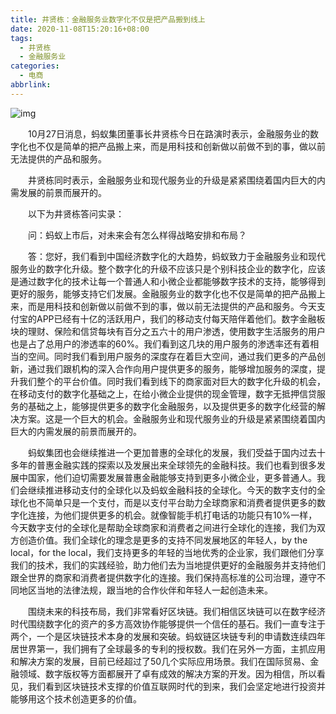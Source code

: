 ```yaml
---
title: 井贤栋：金融服务业数字化不仅是把产品搬到线上
date: 2020-11-08T15:20:16+08:00
tags:
  - 井贤栋
  - 金融服务业
categories:
  - 电商
abbrlink:
---
```


![img](https://cdn.jsdelivr.net/gh/yakeing/Documentation@main/Hexo/images/3939-kcaeqzx4752621.jpg)

　　10月27日消息，蚂蚁集团董事长井贤栋今日在路演时表示，金融服务业的数字化也不仅是简单的把产品搬上来，而是用科技和创新做以前做不到的事，做以前无法提供的产品和服务。

　　井贤栋同时表示，金融服务业和现代服务业的升级是紧紧围绕着国内巨大的内需发展的前景而展开的。

　　以下为井贤栋答问实录：

　　问：蚂蚁上市后，对未来会有怎么样得战略安排和布局？

　　答：您好，我们看到中国经济数字化的大趋势，蚂蚁致力于金融服务业和现代服务业的数字化升级。整个数字化的升级不应该只是个别科技企业的数字化，应该是通过数字化的技术让每一个普通人和小微企业都能够数字技术的支持，能够得到更好的服务，能够支持它们发展。金融服务业的数字化也不仅是简单的把产品搬上来，而是用科技和创新做以前做不到的事，做以前无法提供的产品和服务。今天支付宝的APP已经有十亿的活跃用户，我们的移动支付每天陪伴着他们。数字金融板块的理财、保险和信贷每块有百分之五六十的用户渗透，使用数字生活服务的用户也是占了总用户的渗透率的60%。我们看到这几块的用户服务的渗透率还有着相当的空间。同时我们看到用户服务的深度存在着巨大空间，通过我们更多的产品创新，通过我们跟机构的深入合作向用户提供更多的服务，能够增加服务的深度，提升我们整个的平台价值。同时我们看到线下的商家面对巨大的数字化升级的机会，在移动支付的数字化基础之上，在给小微企业提供的现金管理，数字无抵押信贷服务的基础之上，能够提供更多的数字化金融服务，以及提供更多的数字化经营的解决方案。这是一个巨大的机会。金融服务业和现代服务业的升级是紧紧围绕着国内巨大的内需发展的前景而展开的。

　　蚂蚁集团也会继续推进一个更加普惠的全球化的发展，我们受益于国内过去十多年的普惠金融实践的探索以及发展出来全球领先的金融科技。我们也看到很多发展中国家，他们迫切需要发展普惠金融能够支持到更多小微企业，更多普通人。我们会继续推进移动支付的全球化以及蚂蚁金融科技的全球化。今天的数字支付的全球化也不简单只是一个支付，而是以支付平台助力全球商家和消费者提供更多的数字化连接，为他们提供更多的机会。就像智能手机打电话的功能只有10%一样，今天数字支付的全球化是帮助全球商家和消费者之间进行全球化的连接，我们为双方创造价值。我们全球化的理念是更多的支持不同发展地区的年轻人，by the local，for the local，我们支持更多的年轻的当地优秀的企业家，我们跟他们分享我们的技术，我们的实践经验，助力他们去为当地提供更好的金融服务并支持他们跟全世界的商家和消费者提供数字化的连接。我们保持高标准的公司治理，遵守不同地区当地的法律法规，跟当地的合作伙伴和年轻人一起创造未来。

　　围绕未来的科技布局，我们非常看好区块链。我们相信区块链可以在数字经济时代围绕数字化的资产的多方高效协作能够提供一个信任的基石。我们一直专注于两个，一个是区块链技术本身的发展和突破。蚂蚁链区块链专利的申请数连续四年居世界第一，我们拥有了全球最多的专利的授权数。我们在另外一方面，主抓应用和解决方案的发展，目前已经超过了50几个实际应用场景。我们在国际贸易、金融领域、数字版权等方面都展开了卓有成效的解决方案的开发。因为相信，所以看见，我们看到区块链技术支撑的价值互联网时代的到来，我们会坚定地进行投资并能够用这个技术创造更多的价值。